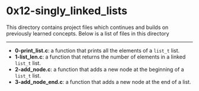 # 0x12-singly_linked_lists
This directory contains project files which continues and builds on previously learned concepts.
Below is a list of files in this directory

---
- **0-print_list.c**: a function that prints all the elements of a `list_t` list.
- **1-list_len.c**: a function that returns the number of elements in a linked `list_t` list.
- **2-add_node.c**: a function that adds a new node at the beginning of a `list_t` list.
- **3-add_node_end.c**: a function that adds a new node at the end of a list.
